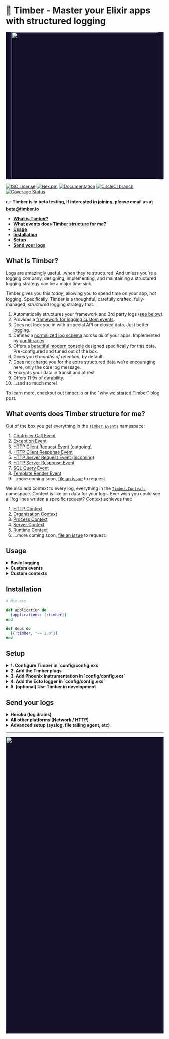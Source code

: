 # :evergreen_tree: Timber - Master your Elixir apps with structured logging

<p align="center" style="background: #140f2a;">
<a href="http://github.com/timberio/timber-elixir"><img src="http://files.timber.io/images/ruby-library-readme-header.gif" height="469" /></a>
</p>

[![ISC License](https://img.shields.io/badge/license-ISC-ff69b4.svg)](LICENSE.md) [![Hex.pm](https://img.shields.io/hexpm/v/timber.svg?maxAge=18000=plastic)](https://hex.pm/packages/timber) [![Documentation](https://img.shields.io/badge/hexdocs-latest-blue.svg)](https://hexdocs.pm/timber/index.html) [![CircleCI branch](https://img.shields.io/circleci/project/timberio/timber-elixir/master.svg?maxAge=18000=plastic)](https://circleci.com/gh/timberio/timber-elixir/tree/master) [![Coverage Status](https://coveralls.io/repos/github/timberio/timber-elixir/badge.svg?branch=master)](https://coveralls.io/github/timberio/timber-elixir=master)

:point_right: **Timber is in beta testing, if interested in joining, please email us at [beta@timber.io](mailto:beta@timber.io)**

* **[What is Timber?](#what-is-timber)**
* **[What events does Timber structure for me?](#what-events-does-timber-structure-for-me)**
* **[Usage](#usage)**
* **[Installation](#installation)**
* **[Setup](#installation)**
* **[Send your logs](#send-your-logs)**


## What is Timber?

Logs are amazingly useful...when they're structured. And unless you're a logging company,
designing, implementing, and maintaining a structured logging strategy can be a major time sink.

Timber gives you this *today*, allowing you to spend time on your app, not logging. Specifically,
Timber is a thoughtful, carefully crafted, fully-managed, *structured* logging strategy that...

1. Automatically structures your framework and 3rd party logs ([see below](#what-events-does-timber-structure-for-me)).
2. Provides a [framework for logging custom events](#what-about-custom-events).
3. Does not lock you in with a special API or closed data. Just better logging.
4. Defines a [normalized log schema](https://github.com/timberio/log-event-json-schema) across *all* of your apps. Implemented by [our libraries](https://github.com/timberio).
5. Offers a [beautiful modern console](https://timber.io) designed specifically for this data. Pre-configured and tuned out of the box.
6. Gives you *6 months of retention*, by default.
7. Does not charge you for the extra structured data we're encouraging here, only the core log message.
8. Encrypts your data in transit and at rest.
9. Offers 11 9s of durability.
10. ...and so much more!

To learn more, checkout out [timber.io](https://timber.io) or the
["why we started Timber"](http://moss-ibex2.cloudvent.net/blog/why-were-building-timber/)
blog post.


## What events does Timber structure for me?

Out of the box you get everything in the [`Timber.Events`](lib/timber/events) namespace:

1. [Controller Call Event](lib/timber/events/controller_call_event.ex)
2. [Exception Event](lib/timber/events/exception_event.ex)
3. [HTTP Client Request Event (outgoing)](lib/timber/events/http_client_request_event.ex)
4. [HTTP Client Response Event](lib/timber/events/http_client_response_event.ex)
5. [HTTP Server Request Event (incoming)](lib/timber/events/http_server_request_event.ex)
6. [HTTP Server Response Event](lib/timber/events/http_server_response_event.ex)
7. [SQL Query Event](lib/timber/events/sql_query_event.ex)
8. [Template Render Event](lib/timber/events/template_render_event.ex)
9. ...more coming soon, [file an issue](https://github.com/timberio/timber-elixir/issues) to request.

We also add context to every log, everything in the [`Timber.Contexts`](lib/timber/contexts)
namespace. Context is like join data for your logs. Ever wish you could see all log lines written
a specific request? Context achieves that:

1. [HTTP Context](lib/timber/contexts/http_context.ex)
2. [Organization Context](lib/timber/contexts/organization_context.ex)
3. [Process Context](lib/timber/contexts/process_context.ex)
4. [Server Context](lib/timber/contexts/server_context.ex)
5. [Runtime Context](lib/timber/contexts/runtime_context.ex)
6. ...more coming soon, [file an issue](https://github.com/timberio/timber-elixir/issues) to request.


## Usage

<details><summary><strong>Basic logging</strong></summary><p>

No special logger, no magic, use `Logger` as normal:

```elixir
Logger.info("My log message")
```

</p></details>

<details><summary><strong>Custom events</strong></summary><p>

1. Log a map (simplest)

  The simplest way to send an event and kick the tires:

  ```elixir
  event_data = %{customer_id: "xiaus1934", amount: 1900, currency: "USD"}
  Logger.info("Payment rejected", event: %{type: :payment_rejected, data: event_data})
  ```

2. Log a struct (recommended)

  Defining structs for your important events just feels oh so good :) It creates a strong contract
  with down stream consumers and gives you compile time guarantees.

  ```elixir
  def PaymentRejectedEvent do
    use Timber.Events.CustomEvent, type: :payment_rejected

    @enforce_keys [:customer_id, :amount, :currency]
    defstruct [:customer_id, :amount, :currency]

    def message(%__MODULE__{customer_id: customer_id}) do
      "Payment rejected for #{customer_id}"
    end
  end

  event = %PaymentRejectedEvent{customer_id: "xiaus1934", amount: 1900, currency: "USD"}
  message = PaymentRejectedEvent.message(event)
  Logger.info(message, event: event)
  ```

* Notice there are no special APIs, no risk of code-debt, and no lock-in. Just better logging.

</p></details>

<details><summary><strong>Custom contexts</strong></summary><p>

Context is additional data shared across log lines. Think of it like join data. For example, the
`http.request_id` is included in the context, allowing you to view all log lines related to that
request ID. Not just the lines that contain the value.

1. Add a map (simplest)

  The simplest way to add context is:

  ```elixir
  Timber.add_context(%{type: :build, data: %{version: "1.0.0"}})
  ```

  This adds context namespaced by the `build`.

2. Add a struct (recommended)

  Just like events, we recommend defining your custom contexts. It makes a stronger contract
  with downstream consumers.

  ```elixir
  def BuildContext do
    use Timber.Contexts.CustomContext, type: :build
    @enforce_keys [:version]
    defstruct [:version]
  end

  Timber.add_context(%BuildContext{version: "1.0.0"})
  ```

</p></details>


## Installation

  ```elixir
  # Mix.exs

  def application do
    [applications: [:timber]]
  end

  def deps do
    [{:timber, "~> 1.0"}]
  end
  ```


## Setup

<details><summary><strong>1. Configure Timber in `config/config.exs`</strong></summary><p>

  ```elixir
  # config/config.exs

  config :logger,
    backends: [Timber.LoggerBackend],
    handle_otp_reports: false # Timber handles errors, structures them, and adds additional metadata

  config :timber, :capture_errors, true
  ```

</p></details>

<details><summary><strong>2. Add the Timber plugs</strong></summary><p>

  1. Remove the existing `Plug.Logger` in `lib/my_app/endpoint.ex`:

    ```elixir
    # lib/my_app/endpoint.ex

    plug Plug.Logger # <--- REMOVE ME
    ```

  2. Add the Timber plugs in `lib/my_app/endpoint.ex``:

    ```elixir
    # lib/my_app/endpoint.ex

    # Insert immediately before plug MyApp.Router
    plug Timber.Integrations.ContextPlug
    plug Timber.Integrations.EventPlug
    ```

    * Be sure to insert these plugs at the bottom of your `endpoint.ex` file, immediately before
      `plug MyApp.Router`. This ensures Timber captures the request ID and other useful context.

</p></details>

<details><summary><strong>3. Add Phoenix instrumentation in `config/config.exs`</strong></summary><p>

  Skip if you are not using `Phoenix`.

  ```elixir
  # config/config.exs

  config :my_app, MyApp.Endpoint,
    http: [port: 4001],
    root: Path.dirname(__DIR__),
    instrumenters: [Timber.Integrations.PhoenixInstrumenter], # <------ add this line
    pubsub: [name: MyApp.PubSub,
             adapter: Pheonix.PubSub.PG2]
  ```

</p></details>

<details><summary><strong>4. Add the Ecto logger in `config/config.exs`</strong></summary><p>

  Skip if you are not using `Ecto`.

  ```elixir
  # config/config.exs

  config :my_app, MyApp.Repo,
    loggers: [{Timber.Integrations.EctoLogger, :log, [:info]}] # Bumped to info to gain more insight
  ```

</p></details>

<details><summary><strong>5. (optional) Use Timber in development</strong></summary><p>

  Bonus points! Use Timber in your development environment so you can see context locally:

  ```elixir
  # config/dev.exs

  config :timber, :io_device,
    colorize: true,
    format: :logfmt,
    print_timestamps: true
    print_log_level: true
  ```

</p></details>


## Send your logs

<details><summary><strong>Heroku (log drains)</strong></summary><p>

The recommended strategy for Heroku is to setup a
[log drain](https://devcenter.heroku.com/articles/log-drains). To get your Timber log drain URL:

**--> [Add your app to Timber](https://app.timber.io)**

*:information_desk_person: Note: for high volume apps Heroku log drains will drop messages. This
is true for any Heroku app, in which case we recommend the Network method below.*

</p></details>

<details><summary><strong>All other platforms (Network / HTTP)</strong></summary><p>

Timber does not force an HTTP client on you. The following instruction utilize the Timber default
`Timber.Transports.HTTP.HackneyClient`. This is a highly efficient client that utilizes batching,
stay alive connections, connection pools, and msgpack to deliver logs with high throughput and
little overhead. If you'd like to use another client see `Timber.Transports.HTTP.Client`.

1. Add HTTP dependencies to `mix.exs` and start them:

  ```elixir
  def application do
    [applications: [:fuse, :hackney, :timber]] # <-- Be sure to start fuse and hackney!
  end

  def deps do
    [
      {:timber, "~> 1.0"},
      {:fuse, "~> 2.4"}, # <-- Add this
      {:hackney, "~> 1.6"} # <-- Add this
    ]
  end
  ```

2. Configure Timber to use the HTTP transport in `config/prod.exs`:

  ```elixir
  # config/prod.exs

  config :timber, :transport, Timber.Transports.HTTP

  config :timber, :http_transport,
    api_key: System.get_env("TIMBER_API_KEY")
  ```

3. Obtain your Timber API :key: by **[adding your app in Timber](https://app.timber.io)**.

</p></details>

<details><summary><strong>Advanced setup (syslog, file tailing agent, etc)</strong></summary><p>

Checkout our [docs](https://timber.io/docs) for a comprehensive list of install instructions.

</p></details>


---

<p align="center" style="background: #140f2a;">
<a href="http://github.com/timberio/timber-elixir"><img src="http://files.timber.io/images/ruby-library-readme-log-truth.png" height="947" /></a>
</p>